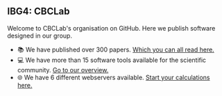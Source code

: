 ## IBG4: CBCLab

Welcome to CBCLab's organisation on GitHub. Here we publish software designed in our group.

* :books: We have published over 300 papers. [Which you can all read here.](https://cpclab.uni-duesseldorf.de/index.php/Papers-and-Book-Chapters)
* :computer: We have more than 15 software tools available for the scientific community. [Go to our overview.](https://cpclab.uni-duesseldorf.de/index.php/Software)
* :globe_with_meridians: We have 6 different webservers available. [Start your calculations here.](https://cpclab.uni-duesseldorf.de/index.php/Software)


